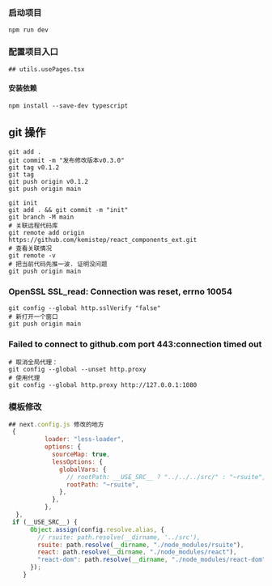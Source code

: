 <!-- 操作 -->

### 启动项目

```
npm run dev
```

### 配置项目入口

```
## utils.usePages.tsx

```

#### 安装依赖

```
npm install --save-dev typescript
```

## git 操作

```shell
git add .
git commit -m "发布修改版本v0.3.0"
git tag v0.1.2
git tag
git push origin v0.1.2
git push origin main
```

```shell
git init
git add . && git commit -m "init"
git branch -M main
# 关联远程代码库
git remote add origin https://github.com/kemistep/react_components_ext.git
# 查看关联情况
git remote -v
# 把当前代码先推一波. 证明没问题
git push origin main
```

### OpenSSL SSL_read: Connection was reset, errno 10054

```shell
git config --global http.sslVerify "false"
# 新打开一个窗口
git push origin main
```

### Failed to connect to github.com port 443:connection timed out

```shell
# 取消全局代理：
git config --global --unset http.proxy
# 使用代理
git config --global http.proxy http://127.0.0.1:1080
```

### 模板修改

```js
## next.config.js 修改的地方
 {
          loader: "less-loader",
          options: {
            sourceMap: true,
            lessOptions: {
              globalVars: {
                // rootPath: __USE_SRC__ ? "../../../src/" : "~rsuite",
                rootPath: "~rsuite",
              },
            },
          },
  },
 if (__USE_SRC__) {
      Object.assign(config.resolve.alias, {
        // rsuite: path.resolve(__dirname, '../src'),
        rsuite: path.resolve(__dirname, "./node_modules/rsuite"),
        react: path.resolve(__dirname, "./node_modules/react"),
        "react-dom": path.resolve(__dirname, "./node_modules/react-dom"),
      });
    }
```
